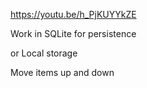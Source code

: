 
https://youtu.be/h_PjKUYYkZE

Work in SQLite for persistence

or Local storage


Move items up and down